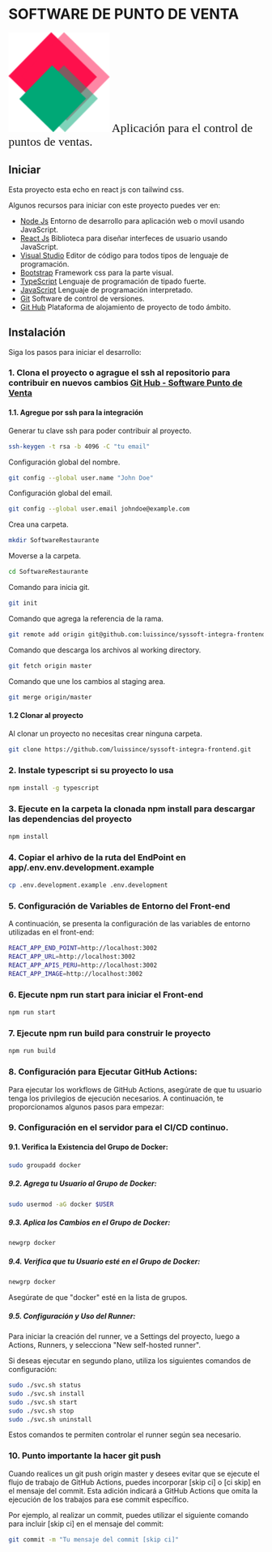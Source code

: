 # SOFTWARE DE PUNTO DE VENTA

<!-- ![IMAGES DE GO LANG](images/ladder.svg) -->
<img src="src/recursos/images/syssoftintegra.png" alt="Imagen SysSoft Integra" width="200" />

<font size="5" face="Qwitcher Grypen">
Aplicación para el control de puntos de ventas.
</font>

## Iniciar

Esta proyecto esta echo en react js con tailwind css.

Algunos recursos para iniciar con este proyecto puedes ver en:

- [Node Js](https://nodejs.org/es/) Entorno de desarrollo para aplicación web o movil usando JavaScript.
- [React Js](https://reactjs.org/) Biblioteca para diseñar interfeces de usuario usando JavaScript.
- [Visual Studio](https://code.visualstudio.com/) Editor de código para todos tipos de lenguaje de programación.
- [Bootstrap](https://getbootstrap.com/) Framework css para la parte visual.
- [TypeScript](https://www.typescriptlang.org/) Lenguaje de programación de tipado fuerte.
- [JavaScript](https://developer.mozilla.org/es/docs/Web/JavaScript) Lenguaje de programación interpretado.
- [Git](https://git-scm.com/) Software de control de versiones.
- [Git Hub](https://github.com/) Plataforma de alojamiento de proyecto de todo ámbito.

## Instalación

Siga los pasos para iniciar el desarrollo:

### 1.  Clona el proyecto o agrague el ssh al repositorio para contribuir en nuevos cambios [Git Hub - Software Punto de Venta](https://github.com/luissince/syssoft-integra-frontend)

#### 1.1. Agregue por ssh para la integración

Generar tu clave ssh para poder contribuir al proyecto.

```bash
ssh-keygen -t rsa -b 4096 -C "tu email"
```

Configuración global del nombre.

```bash
git config --global user.name "John Doe"
```

Configuración global del email.

```bash
git config --global user.email johndoe@example.com
```

Crea una carpeta.

```bash
mkdir SoftwareRestaurante
```

Moverse a la carpeta.

```bash
cd SoftwareRestaurante
```

Comando para inicia git.

```bash
git init
```

Comando que agrega la referencia de la rama.

```bash
git remote add origin git@github.com:luissince/syssoft-integra-frontend.git
```

Comando que descarga los archivos al working directory.

```bash
git fetch origin master
```

Comando que une los cambios al staging area.

```bash
git merge origin/master
```

#### 1.2 Clonar al proyecto

Al clonar un proyecto no necesitas crear ninguna carpeta.

```bash
git clone https://github.com/luissince/syssoft-integra-frontend.git
```

### 2. Instale typescript si su proyecto lo usa

```bash
npm install -g typescript
```

### 3. Ejecute en la carpeta la clonada **npm install** para descargar las dependencias del proyecto

```bash
npm install
```

### 4. Copiar el arhivo de la ruta del EndPoint en app/.env.env.development.example

```bash
cp .env.development.example .env.development
```

### 5. Configuración de Variables de Entorno del Front-end

A continuación, se presenta la configuración de las variables de entorno utilizadas en el front-end:

```bash
REACT_APP_END_POINT=http://localhost:3002
REACT_APP_URL=http://localhost:3002
REACT_APP_APIS_PERU=http://localhost:3002
REACT_APP_IMAGE=http://localhost:3002
```

### 6.  Ejecute **npm run start** para iniciar el Front-end

```bash
npm run start
```

### 7. Ejecute **npm run build** para construir le proyecto

```bash
npm run build
```

### 8. Configuración para Ejecutar GitHub Actions:

Para ejecutar los workflows de GitHub Actions, asegúrate de que tu usuario tenga los privilegios de ejecución necesarios. A continuación, te proporcionamos algunos pasos para empezar:

### 9. Configuración en el servidor para el CI/CD continuo.

#### 9.1. Verifica la Existencia del Grupo de Docker:

```bash
sudo groupadd docker
```

##### 9.2. Agrega tu Usuario al Grupo de Docker:

```bash
sudo usermod -aG docker $USER
```

##### 9.3. Aplica los Cambios en el Grupo de Docker:

```bash
newgrp docker
```

##### 9.4. Verifica que tu Usuario esté en el Grupo de Docker:

```bash
newgrp docker
```
Asegúrate de que "docker" esté en la lista de grupos.

##### 9.5. Configuración y Uso del Runner:

Para iniciar la creación del runner, ve a Settings del proyecto, luego a Actions, Runners, y selecciona "New self-hosted runner".

Si deseas ejecutar en segundo plano, utiliza los siguientes comandos de configuración:

```bash
sudo ./svc.sh status
sudo ./svc.sh install
sudo ./svc.sh start
sudo ./svc.sh stop
sudo ./svc.sh uninstall
```

Estos comandos te permiten controlar el runner según sea necesario.

### 10. Punto importante la hacer git push

Cuando realices un git push origin master y desees evitar que se ejecute el flujo de trabajo de GitHub Actions, puedes incorporar [skip ci] o [ci skip] en el mensaje del commit. Esta adición indicará a GitHub Actions que omita la ejecución de los trabajos para ese commit específico.

Por ejemplo, al realizar un commit, puedes utilizar el siguiente comando para incluir [skip ci] en el mensaje del commit:

```bash
git commit -m "Tu mensaje del commit [skip ci]"
```
